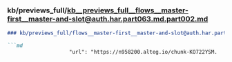 ### kb/previews_full/kb__previews_full__flows__master-first__master-and-slot@auth.har.part063.md.part002.md

```md
### kb/previews_full/flows__master-first__master-and-slot@auth.har.part063.md (part 002)

```md
                    "url": "https://n958200.alteg.io/chunk-KO722YSM.
```

```

```

